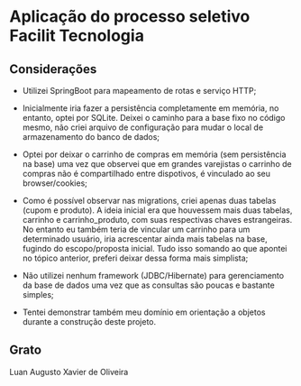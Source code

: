 # Aplicação do processo seletivo Facilit Tecnologia

## Considerações

- Utilizei SpringBoot para mapeamento de rotas e serviço HTTP;

- Inicialmente iria fazer a persistência completamente em memória, no entanto, optei por SQLite. Deixei o caminho para a base fixo no código mesmo, não criei arquivo de configuração para mudar o local de armazenamento do banco de dados;

- Optei por deixar o carrinho de compras em memória (sem persistência na base) uma vez que observei que em grandes varejistas o carrinho de compras não é compartilhado entre dispotivos, é vinculado ao seu browser/cookies;

- Como é possível observar nas migrations, criei apenas duas tabelas (cupom e produto). A ideia inicial era que houvessem mais duas tabelas, carrinho e carrinho_produto, com suas respectivas chaves estrangeiras. No entanto eu também teria de vincular um carrinho para um determinado usuário, iria acrescentar ainda mais tabelas na base, fugindo do escopo/proposta inicial. Tudo isso somando ao que apontei no tópico anterior, preferi deixar dessa forma mais simplista;

- Não utilizei nenhum framework (JDBC/Hibernate) para gerenciamento da base de dados uma vez que as consultas são poucas e bastante simples;

- Tentei demonstrar também meu domínio em orientação a objetos durante a construção deste projeto.

## Grato

Luan Augusto Xavier de Oliveira